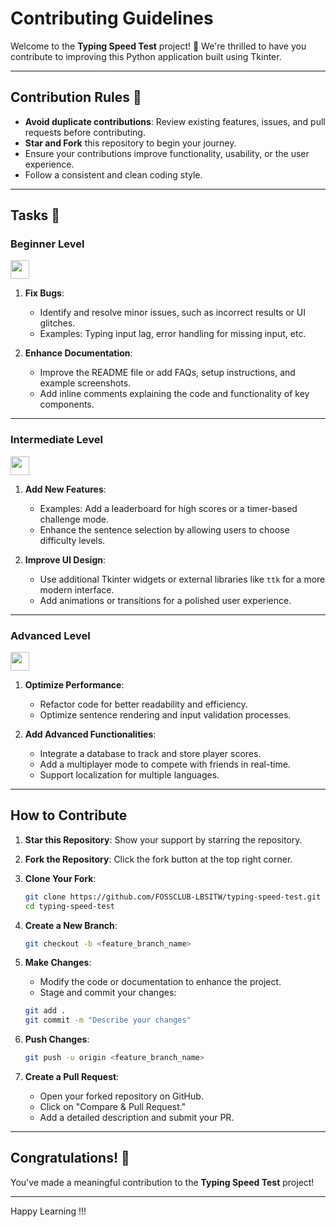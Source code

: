 # Contributing Guidelines  

Welcome to the **Typing Speed Test** project! 🚀 We're thrilled to have you contribute to improving this Python application built using Tkinter.  

---

## Contribution Rules 🚦  

- **Avoid duplicate contributions**: Review existing features, issues, and pull requests before contributing.  
- **Star and Fork** this repository to begin your journey.  
- Ensure your contributions improve functionality, usability, or the user experience.  
- Follow a consistent and clean coding style.  

---

## Tasks 🌟  

### Beginner Level  

<img height="30" src="https://img.shields.io/badge/Beginner%20level-green.svg?&style=for-the-badge&logo=Beginner%20level&logoColor=blue" />  

1. **Fix Bugs**:  
   - Identify and resolve minor issues, such as incorrect results or UI glitches.  
   - Examples: Typing input lag, error handling for missing input, etc.  

2. **Enhance Documentation**:  
   - Improve the README file or add FAQs, setup instructions, and example screenshots.  
   - Add inline comments explaining the code and functionality of key components.  

---

### Intermediate Level  

<img height="30" src="https://img.shields.io/badge/Intermediate%20level-red.svg?&style=for-the-badge&logo=Intermediate%20level&logoColor=blue" />  

1. **Add New Features**:  
   - Examples: Add a leaderboard for high scores or a timer-based challenge mode.  
   - Enhance the sentence selection by allowing users to choose difficulty levels.  

2. **Improve UI Design**:  
   - Use additional Tkinter widgets or external libraries like `ttk` for a more modern interface.  
   - Add animations or transitions for a polished user experience.  

---

### Advanced Level  

<img height="30" src="https://img.shields.io/badge/Advanced%20level-blue.svg?&style=for-the-badge&logo=Advanced%20level&logoColor=blue" />  

1. **Optimize Performance**:  
   - Refactor code for better readability and efficiency.  
   - Optimize sentence rendering and input validation processes.  

2. **Add Advanced Functionalities**:  
   - Integrate a database to track and store player scores.  
   - Add a multiplayer mode to compete with friends in real-time.  
   - Support localization for multiple languages.  

---

## How to Contribute  

1. **Star this Repository**: Show your support by starring the repository.  
2. **Fork the Repository**: Click the fork button at the top right corner.  
3. **Clone Your Fork**:  
   ```bash  
   git clone https://github.com/FOSSCLUB-LBSITW/typing-speed-test.git  
   cd typing-speed-test  
   ```  
4. **Create a New Branch**:  
   ```bash  
   git checkout -b <feature_branch_name>  
   ```  
5. **Make Changes**:  
   - Modify the code or documentation to enhance the project.  
   - Stage and commit your changes:  
   ```bash  
   git add .  
   git commit -m "Describe your changes"  
   ```  
6. **Push Changes**:  
   ```bash  
   git push -u origin <feature_branch_name>  
   ```  

7. **Create a Pull Request**:  
   - Open your forked repository on GitHub.  
   - Click on "Compare & Pull Request."  
   - Add a detailed description and submit your PR.  

---

## Congratulations! 🎉  
You've made a meaningful contribution to the **Typing Speed Test** project!  

---  
Happy Learning !!!
